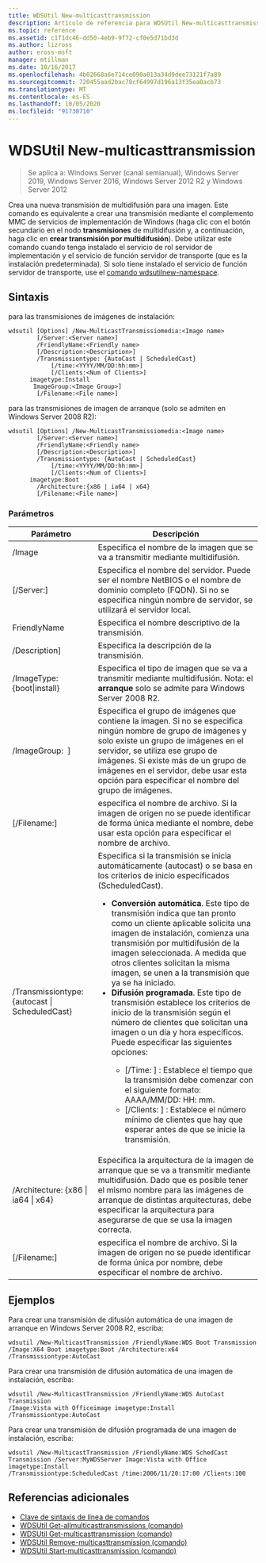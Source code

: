 ```yaml
---
title: WDSUtil New-multicasttransmission
description: Artículo de referencia para WDSUtil New-multicasttransmission, que crea una nueva transmisión de multidifusión para una imagen.
ms.topic: reference
ms.assetid: c1f1dc46-dd50-4eb9-9f72-cf0e5d71bd3d
ms.author: lizross
author: eross-msft
manager: mtillman
ms.date: 10/16/2017
ms.openlocfilehash: 4b02668a6e714ce090a013a34d9dee73121f7a89
ms.sourcegitcommit: 720455aad2bac78cf64997d196a13f35ea0acb73
ms.translationtype: MT
ms.contentlocale: es-ES
ms.lasthandoff: 10/05/2020
ms.locfileid: "91730710"
---
```

# <a name="wdsutil-new-multicasttransmission"></a>WDSUtil New-multicasttransmission

> Se aplica a: Windows Server (canal semianual), Windows Server 2019, Windows Server 2016, Windows Server 2012 R2 y Windows Server 2012

Crea una nueva transmisión de multidifusión para una imagen. Este comando es equivalente a crear una transmisión mediante el complemento MMC de servicios de implementación de Windows (haga clic con el botón secundario en el nodo **transmisiones** de multidifusión y, a continuación, haga clic en **crear transmisión por multidifusión**). Debe utilizar este comando cuando tenga instalado el servicio de rol servidor de implementación y el servicio de función servidor de transporte (que es la instalación predeterminada). Si solo tiene instalado el servicio de función servidor de transporte, use el [comando wdsutilnew-namespace](wdsutil-new-namespace.md).
## <a name="syntax"></a>Sintaxis
para las transmisiones de imágenes de instalación:
```
wdsutil [Options] /New-MulticastTransmissiomedia:<Image name>
        [/Server:<Server name>]
        /FriendlyName:<Friendly name>
        [/Description:<Description>]
        /Transmissiontype: {AutoCast | ScheduledCast}
            [/time:<YYYY/MM/DD:hh:mm>]
            [/Clients:<Num of Clients>]
      imagetype:Install
       ImageGroup:<Image Group>]
        [/Filename:<File name>]
```
para las transmisiones de imagen de arranque (solo se admiten en Windows Server 2008 R2):
```
wdsutil [Options] /New-MulticastTransmissiomedia:<Image name>
        [/Server:<Server name>]
        /FriendlyName:<Friendly name>
        [/Description:<Description>]
        /Transmissiontype: {AutoCast | ScheduledCast}
            [/time:<YYYY/MM/DD:hh:mm>]
            [/Clients:<Num of Clients>]
      imagetype:Boot
        /Architecture:{x86 | ia64 | x64}
        [/Filename:<File name>]
```
### <a name="parameters"></a>Parámetros
|Parámetro|Descripción|
|-------|--------|
| /Image<Image name>|Especifica el nombre de la imagen que se va a transmitir mediante multidifusión.|
|[/Server:<Server name>]|Especifica el nombre del servidor. Puede ser el nombre NetBIOS o el nombre de dominio completo (FQDN). Si no se especifica ningún nombre de servidor, se utilizará el servidor local.|
|FriendlyName<Friendly name>|Especifica el nombre descriptivo de la transmisión.|
|/Description<Description>]|Especifica la descripción de la transmisión.|
| /ImageType: {boot&#124;install}|Especifica el tipo de imagen que se va a transmitir mediante multidifusión. Nota: el **arranque** solo se admite para Windows Server 2008 R2.|
| /ImageGroup: <Image group name> ]|Especifica el grupo de imágenes que contiene la imagen. Si no se especifica ningún nombre de grupo de imágenes y solo existe un grupo de imágenes en el servidor, se utiliza ese grupo de imágenes. Si existe más de un grupo de imágenes en el servidor, debe usar esta opción para especificar el nombre del grupo de imágenes.|
|[/Filename:<File name>]|especifica el nombre de archivo. Si la imagen de origen no se puede identificar de forma única mediante el nombre, debe usar esta opción para especificar el nombre de archivo.|
|/Transmissiontype: {autocast &#124; ScheduledCast}|Especifica si la transmisión se inicia automáticamente (autocast) o se basa en los criterios de inicio especificados (ScheduledCast).<p><ul><li>**Conversión automática**. Este tipo de transmisión indica que tan pronto como un cliente aplicable solicita una imagen de instalación, comienza una transmisión por multidifusión de la imagen seleccionada. A medida que otros clientes solicitan la misma imagen, se unen a la transmisión que ya se ha iniciado.</li><li>**Difusión programada**. Este tipo de transmisión establece los criterios de inicio de la transmisión según el número de clientes que solicitan una imagen o un día y hora específicos. Puede especificar las siguientes opciones:<p><ul><li>[/Time: <time> ] : Establece el tiempo que la transmisión debe comenzar con el siguiente formato: AAAA/MM/DD: HH: mm.</li><li>[/Clients: <Number of clients> ] : Establece el número mínimo de clientes que hay que esperar antes de que se inicie la transmisión.</li></ul></li></ul>|
|/Architecture: {x86 &#124; ia64 &#124; x64}|Especifica la arquitectura de la imagen de arranque que se va a transmitir mediante multidifusión. Dado que es posible tener el mismo nombre para las imágenes de arranque de distintas arquitecturas, debe especificar la arquitectura para asegurarse de que se usa la imagen correcta.|
|[/Filename:<File name>]|especifica el nombre de archivo. Si la imagen de origen no se puede identificar de forma única por nombre, debe especificar el nombre de archivo.|
## <a name="examples"></a>Ejemplos
Para crear una transmisión de difusión automática de una imagen de arranque en Windows Server 2008 R2, escriba:
```
wdsutil /New-MulticastTransmission /FriendlyName:WDS Boot Transmission
/Image:X64 Boot imagetype:Boot /Architecture:x64 /Transmissiontype:AutoCast
```
Para crear una transmisión de difusión automática de una imagen de instalación, escriba:
```
wdsutil /New-MulticastTransmission /FriendlyName:WDS AutoCast Transmission
/Image:Vista with Officeimage imagetype:Install /Transmissiontype:AutoCast
```
Para crear una transmisión de difusión programada de una imagen de instalación, escriba:
```
wdsutil /New-MulticastTransmission /FriendlyName:WDS SchedCast Transmission /Server:MyWDSServer Image:Vista with Office imagetype:Install
/Transmissiontype:ScheduledCast /time:2006/11/20:17:00 /Clients:100
```
## <a name="additional-references"></a>Referencias adicionales
- [Clave de sintaxis de línea de comandos](command-line-syntax-key.md)
- [WDSUtil Get-allmulticasttransmissions (comando)](wdsutil-get-allmulticasttransmissions.md)
- [WDSUtil Get-multicasttransmission (comando)](wdsutil-get-multicasttransmission.md)
- [WDSUtil Remove-multicasttransmission (comando)](wdsutil-remove-multicasttransmission.md)
- [WDSUtil Start-multicasttransmission (comando)](wdsutil-start-multicasttransmission.md)
